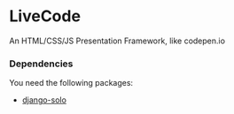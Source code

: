 LiveCode
========

An HTML/CSS/JS Presentation Framework, like codepen.io

### Dependencies
You need the following packages:

* [django-solo](https://github.com/lazybird/django-solo)
